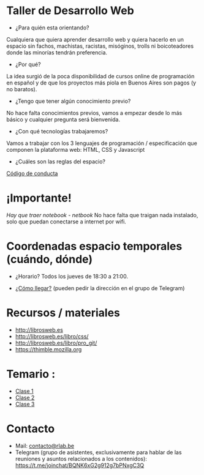 # Taller de Desarrollo Web

- ¿Para quién esta orientando? 

Cualquiera que quiera aprender desarrollo web y quiera hacerlo en un espacio sin fachos, machistas, racistas, misóginos, trolls ni boicoteadores donde las minorías tendrán preferencia.
 
- ¿Por qué?

La idea surgió de la poca disponibilidad de cursos online de programación en español y de que los proyectos más piola en Buenos Aires son pagos (y no baratos).

- ¿Tengo que tener algún conocimiento previo?

No hace falta conocimientos previos, vamos a empezar desde lo más básico y cualquier pregunta será bienvenida. 

- ¿Con qué tecnologías trabajaremos?

Vamos a trabajar con los 3 lenguajes de programación / especificación que componen la plataforma web: HTML, CSS y Javascript 

- ¿Cuáles son las reglas del espacio?

[Código de conducta](https://wiki.rlab.be/doku.php?id=codigo-de-conducta)

# ¡Importante!

*Hay que traer notebook - netbook* No hace falta que traigan nada instalado, solo que puedan conectarse a internet por wifi.

# Coordenadas espacio temporales (cuándo, dónde)

- ¿Horario? Todos los jueves de 18:30 a 21:00.

- [¿Cómo llegar?](https://wiki.rlab.be/doku.php?id=como-llegar) (pueden pedir la dirección en el grupo de Telegram)

# Recursos / materiales

- http://librosweb.es
- http://librosweb.es/libro/css/
- http://librosweb.es/libro/pro_git/
- https://thimble.mozilla.org

# Temario : 

- [Clase 1](clases/01.md)
- [Clase 2](clases/02.md)
- [Clase 3](clases/03.md)

# Contacto

* Mail: contacto@rlab.be
* Telegram (grupo de asistentes, exclusivamente para hablar de las reuniones y asuntos relacionados a los contenidos): https://t.me/joinchat/BQNK6xG2g912g7bPNxgC3Q
